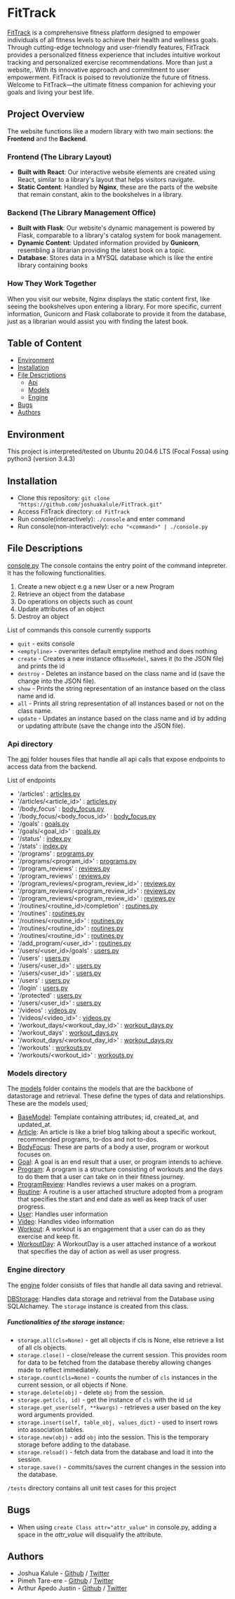 # FitTrack
[FitTrack](http://web-02.onepimeht.tech) is a comprehensive fitness platform designed to empower individuals of all fitness levels to achieve their health and wellness goals. Through cutting-edge technology and user-friendly features, FitTrack provides a personalized fitness experience that includes intuitive workout tracking and personalized exercise recommendations. More than just a website,. With its innovative approach and commitment to user empowerment. FitTrack is poised to revolutionize the future of fitness. Welcome to FitTrack—the ultimate fitness companion for achieving your goals and living your best life.

## Project Overview

The website functions like a modern library with two main sections: the **Frontend** and the **Backend**.

### Frontend (The Library Layout)
- **Built with React**: Our interactive website elements are created using React, similar to a library's layout that helps visitors navigate.
- **Static Content**: Handled by **Nginx**, these are the parts of the website that remain constant, akin to the bookshelves in a library.

### Backend (The Library Management Office)
- **Built with Flask**: Our website's dynamic management is powered by Flask, comparable to a library's catalog system for book management.
- **Dynamic Content**: Updated information provided by **Gunicorn**, resembling a librarian providing the latest book on a topic.
- **Database**: Stores data in a MYSQL database which is like the entire library containing books

### How They Work Together
When you visit our website, Nginx displays the static content first, like seeing the bookshelves upon entering a library. For more specific, current information, Gunicorn and Flask collaborate to provide it from the database, just as a librarian would assist you with finding the latest book.

## Table of Content
* [Environment](#environment)
* [Installation](#installation)
* [File Descriptions](#file-descriptions)
  * [Api](#api-directory)
  * [Models](#models-directory)
  * [Engine](#engine-directory)
* [Bugs](#bugs)
* [Authors](#authors)

## Environment
This project is interpreted/tested on Ubuntu 20.04.6 LTS (Focal Fossa) using python3 (version 3.4.3)

## Installation
* Clone this repository: `git clone "https://github.com/joshuakalule/FitTrack.git"`
* Access FitTrack directory: `cd FitTrack`
* Run console(interactively): `./console` and enter command
* Run console(non-interactively): `echo "<command>" | ./console.py`

## File Descriptions
[console.py](console.py)
The console contains the entry point of the command intepreter. It has the following functionalities.
1. Create a new object e.g a new User or a new Program
2. Retrieve an object from the database
3. Do operations on objects such as count
4. Update attributes of an object
5. Destroy an object

List of commands this console currently supports
* `quit` - exits console
* `<emptyline>` - overwrites default emptyline method and does nothing
* `create` - Creates a new instance of`BaseModel`, saves it (to the JSON file) and prints the id
* `destroy` - Deletes an instance based on the class name and id (save the change into the JSON file).
* `show` - Prints the string representation of an instance based on the class name and id.
* `all` - Prints all string representation of all instances based or not on the class name.
* `update` - Updates an instance based on the class name and id by adding or updating attribute (save the change into the JSON file).

### Api directory
The [api](/api) folder houses files that handle all api calls that expose endpoints to access data from the backend.

List of endpoints
* '/articles' : [articles.py](api/v1/views/articles.py)
* '/articles/<article_id>' : [articles.py](api/v1/views/articles.py)
* '/body_focus' : [body_focus.py](api/v1/views/body_focus.py)
* '/body_focus/<body_focus_id>' : [body_focus.py](api/v1/views/body_focus.py)
* '/goals' : [goals.py](api/v1/views/goals.py)
* '/goals/<goal_id>' : [goals.py](api/v1/views/goals.py)
* '/status' : [index.py](api/v1/views/index.py)
* '/stats' : [index.py](api/v1/views/index.py)
* '/programs' : [programs.py](api/v1/views/programs.py)
* '/programs/<program_id>' : [programs.py](api/v1/views/programs.py)
* '/program_reviews' : [reviews.py](api/v1/views/reviews.py)
* '/program_reviews' : [reviews.py](api/v1/views/reviews.py)
* '/program_reviews/<program_review_id>' : [reviews.py](api/v1/views/reviews.py)
* '/program_reviews/<program_review_id>' : [reviews.py](api/v1/views/reviews.py)
* '/program_reviews/<program_review_id>' : [reviews.py](api/v1/views/reviews.py)
* '/routines/<routine_id>/completion' : [routines.py](api/v1/views/routines.py)
* '/routines' : [routines.py](api/v1/views/routines.py)
* '/routines/<routine_id>' : [routines.py](api/v1/views/routines.py)
* '/routines/<routine_id>' : [routines.py](api/v1/views/routines.py)
* '/routines/<routine_id>' : [routines.py](api/v1/views/routines.py)
* '/add_program/<user_id>' : [routines.py](api/v1/views/routines.py)
* '/users/<user_id>/goals' : [users.py](api/v1/views/users.py)
* '/users' : [users.py](api/v1/views/users.py)
* '/users/<user_id>' : [users.py](api/v1/views/users.py)
* '/users/<user_id>' : [users.py](api/v1/views/users.py)
* '/users' : [users.py](api/v1/views/users.py)
* '/login' : [users.py](api/v1/views/users.py)
* '/protected' : [users.py](api/v1/views/users.py)
* '/users/<user_id>' : [users.py](api/v1/views/users.py)
* '/videos' : [videos.py](api/v1/views/videos.py)
* '/videos/<video_id>' : [videos.py](api/v1/views/videos.py)
* '/workout_days/<workout_day_id>' : [workout_days.py](api/v1/views/workout_days.py)
* '/workout_days' : [workout_days.py](api/v1/views/workout_days.py)
* '/workout_days/<workout_day_id>' : [workout_days.py](api/v1/views/workout_days.py)
* '/workouts' : [workouts.py](api/v1/views/workouts.py)
* '/workouts/<workout_id>' : [workouts.py](api/v1/views/workouts.py)

### Models directory
The [models](/models) folder contains the models that are the backbone of datastorage and retrieval. These define the types of data and relationships.
These are the models used;
* [BaseModel](/models/base_model.py): Template containing attributes; id, created_at, and updated_at.
* [Article](/models/article.py): An article is like a brief blog talking about a specific workout, recommended programs, to-dos and not to-dos.
* [BodyFocus](/models/body_focus.py): These are parts of a body a user, program or workout focuses on.
* [Goal](/models/goal.py): A goal is an end result that a user, or program intends to achieve.
* [Program](/models/program.py): A program is a structure consisting of workouts and the days to do them that a user can take on in their fitness journey.
* [ProgramReview](/models/review.py): Handles reviews a user makes on a program.
* [Routine](/models/routine.py): A routine is a user attached structure adopted from a program that specifies the start and end date as well as keep track of user progress.
* [User](/models/user.py): Handles user information
* [Video](/models/video.py): Handles video information
* [Workout](/models/workout.py): A workout is an engagement that a user can do as they exercise and keep fit.
* [WorkoutDay](/models/workout_day.py): A WorkoutDay is a user attached instance of a workout that specifies the day of action as well as user progress.

### Engine directory
The [engine](/models/engine) folder consists of files that handle all data saving and retrieval.

[DBStorage](/models/engine/db_storage.py): Handles data storage and retrieval from the Database using SQLAlchamey. The `storage` instance is created from this class.

##### Functionalities of the storage instance:
* `storage.all(cls=None)` - get all objects if cls is None, else retrieve a list of all cls objects.
* `storage.close()` - close/release the current session. This provides room for data to be fetched from the database thereby allowing changes made to reflect immediately.
* `storage.count(cls=None)` - counts the number of `cls` instances in the current session, or all objects if None.
* `storage.delete(obj)` - delete `obj` from the session.
* `storage.get(cls, id)` -  get the instance of `cls` with the id `id`
* `storage.get_user(self, **kwargs)` - retrieves a user based on the key word arguments provided.
* `storage.insert(self, table_obj, values_dict)` - used to insert rows into association tables.
* `storage.new(obj)` - add `obj` into the session. This is the temporary storage before adding to the database.
* `storage.reload()` - fetch data from the database and load it into the session.
* `storage.save()` - commits/saves the current changes in the session into the database.


`/tests` directory contains all unit test cases for this project

## Bugs
* When using `create Class attr="attr_value"` in console.py, adding a space in the *attr_value* will disqualify the attribute.

## Authors
* Joshua Kalule - [Github](https://github.com/joshuakalule) / [Twitter](https://twitter.com/KarlYoshua)
* Pimeh Tare-ere - [Github](https://github.com/PimehT) / [Twitter](https://twitter.com/pimehere)
* Arthur Apedo Justin - [Github](https://github.com/creeds-knight) / [Twitter](https://x.com/aped_o)
